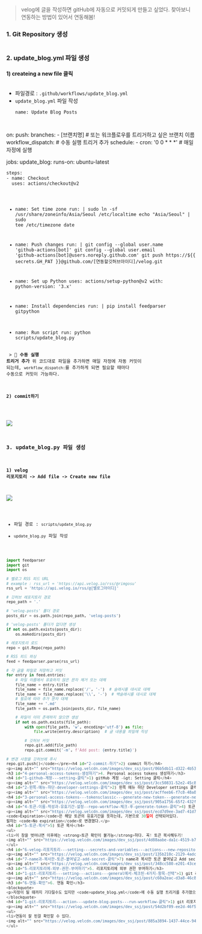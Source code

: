 <blockquote>
<p>velog에 글을 작성하면 gitHub에 자동으로 커밋되게 만들고 싶었다.
찾아보니 연동하는 방법이 있어서 연동해봄!</p>
</blockquote>
<h3 id="1-git-repository-생성">1. Git Repository 생성</h3>
<p><img alt="" src="https://velog.velcdn.com/images/dev_ssj/post/ab8c5f9a-364b-4e2a-b21a-f2963e460ce7/image.png" /></p>
<h3 id="2-update_blogyml-파일-생성">2. update_blog.yml 파일 생성</h3>
<h4 id="1-createing-a-new-file-클릭">1) createing a new file 클릭</h4>
<p><img alt="" src="https://velog.velcdn.com/images/dev_ssj/post/dc3f26e6-4c23-4a72-98ae-6fece07ef97c/image.png" /></p>
<ul>
<li>파일경로 : <code>.github/workflows/update_blog.yml</code></li>
<li><code>update_blog.yml</code> 파일 작성<pre><code class="language-yml">name: Update Blog Posts

</code></pre>
</li>
</ul>
<p>on:
  push:
      branches:
        - [브랜치명] # 또는 워크플로우를 트리거하고 싶은 브랜치 이름
  workflow_dispatch:    # 수동 실행 트리거 추가
  schedule:
    - cron: '0 0 * * *' # 매일 자정에 실행</p>
<p>jobs:
  update_blog:
    runs-on: ubuntu-latest</p>
<pre><code>steps:
- name: Checkout
  uses: actions/checkout@v2

- name: Set time zone
  run: |
    sudo ln -sf /usr/share/zoneinfo/Asia/Seoul /etc/localtime
    echo &quot;Asia/Seoul&quot; | sudo tee /etc/timezone
    date

- name: Push changes
  run: |
    git config --global user.name 'github-actions[bot]'
    git config --global user.email 'github-actions[bot]@users.noreply.github.com'
    git push https://${{ secrets.GH_PAT }}@github.com/[연동할깃허브아이디]/velog.git

- name: Set up Python
  uses: actions/setup-python@v2
  with:
    python-version: '3.x'

- name: Install dependencies
  run: |
    pip install feedparser gitpython

- name: Run script
  run: python scripts/update_blog.py</code></pre><pre><code>  &gt; 📌 **수동 실행 트리거 추가**
  위 코드대로 파일을 추가하면 매일 자정에 자동 커밋이 되는데, `workflow_dispatch:`를 추가하게 되면 필요할 때마다 수동으로 커밋이 가능하다. 


  #### 2) commit하기
![](https://velog.velcdn.com/images/dev_ssj/post/f3f68f3f-428a-41ff-ad40-04ba4573e730/image.png)

### 3. update_blog.py 파일 생성
 #### 1) velog 리포지토리 -&gt; Add file -&gt; Create new file
![](https://velog.velcdn.com/images/dev_ssj/post/ca084e8b-e2bd-4384-86b6-6c23a751f026/image.png)

 - 파일 경로 : `scripts/update_blog.py`
 - `update_blog.py` 파일 작성
```python
import feedparser
import git
import os

# 벨로그 RSS 피드 URL
# example : rss_url = 'https://api.velog.io/rss/@rimgosu'
rss_url = 'https://api.velog.io/rss/@[벨로그아이디]'

# 깃허브 레포지토리 경로
repo_path = '.'

# 'velog-posts' 폴더 경로
posts_dir = os.path.join(repo_path, 'velog-posts')

# 'velog-posts' 폴더가 없다면 생성
if not os.path.exists(posts_dir):
    os.makedirs(posts_dir)

# 레포지토리 로드
repo = git.Repo(repo_path)

# RSS 피드 파싱
feed = feedparser.parse(rss_url)

# 각 글을 파일로 저장하고 커밋
for entry in feed.entries:
    # 파일 이름에서 유효하지 않은 문자 제거 또는 대체
    file_name = entry.title
    file_name = file_name.replace('/', '-')  # 슬래시를 대시로 대체
    file_name = file_name.replace('\\', '-')  # 백슬래시를 대시로 대체
    # 필요에 따라 추가 문자 대체
    file_name += '.md'
    file_path = os.path.join(posts_dir, file_name)

    # 파일이 이미 존재하지 않으면 생성
    if not os.path.exists(file_path):
        with open(file_path, 'w', encoding='utf-8') as file:
            file.write(entry.description)  # 글 내용을 파일에 작성

        # 깃허브 커밋
        repo.git.add(file_path)
        repo.git.commit('-m', f'Add post: {entry.title}')

# 변경 사항을 깃허브에 푸시
repo.git.push()</code></pre><h4 id="2-commit-하기">2) commit 하기</h4>
<p><img alt="" src="https://velog.velcdn.com/images/dev_ssj/post/06b5db11-d322-4b53-b9a2-37e423508dcf/image.png" /></p>
<h3 id="4-personal-access-tokens-생성하기">4. Personal access tokens 생성하기</h3>
<h4 id="1-github-계정---setting-클릭">1) gitHub 계정 -&gt; Setting 클릭</h4>
<p><img alt="" src="https://velog.velcdn.com/images/dev_ssj/post/3cc50831-52e2-45c8-87db-4648a6362432/image.png" /></p>
<h4 id="2-왼쪽-메뉴-하단-developer-settings-클릭">2) 왼쪽 메뉴 하단 Developer settings 클릭</h4>
<p><img alt="" src="https://velog.velcdn.com/images/dev_ssj/post/acffeeb6-f7c8-48a8-9628-cb39ebcae3c6/image.png" /></p>
<h4 id="3-personal-access-tokens---tokensclassic---generate-new-token---generate-new-tokenclassic">3) Personal access tokens -&gt; Tokens(classic) -&gt; Generate new Token -&gt; Generate new token(classic)</h4>
<p><img alt="" src="https://velog.velcdn.com/images/dev_ssj/post/905a1756-65f2-432f-8107-0897b4e7f65a/image.png" /></p>
<h4 id="4-토큰-이름-작성과-유효기간-설정--repo-workflow-체크-후-generate-token-클릭">4) 토큰 이름 작성과 유효기간 설정 &amp; repo, workflow 체크 후 Generate Token 클릭</h4>
<p><img alt="" src="https://velog.velcdn.com/images/dev_ssj/post/ecd7d9ee-3ad7-41d7-8c21-921618899d5d/image.png" />
<code>Expiration</code>은 해당 토큰의 유효기간을 뜻하는데, 기본으로 30일이 선택되어있다. 
필자는 <code>No expiration</code>로 변경했다.</p>
<h4 id="5-토큰-복사">5) 토큰 복사</h4>
<ul>
<li>이 창을 벗어나면 이후에는 <strong>토큰 확인이 불가능</strong>하다. 꼭! 토큰 복사해두기!
<img alt="" src="https://velog.velcdn.com/images/dev_ssj/post/4d88aabe-da1c-4519-b788-0b59f3396630/image.png" /></li>
</ul>
<h4 id="6-velog-리포지토리---setting---secrets-and-variables---actions---new-repository-secret">6) velog 리포지토리 -&gt; setting -&gt; secrets and variables -&gt; Actions -&gt; new Repository secret</h4>
<p><img alt="" src="https://velog.velcdn.com/images/dev_ssj/post/135b210c-2129-4adc-8353-9d8593822f33/image.png" /></p>
<h4 id="7-name과-복사한-토큰-붙여넣고-add-secret-클릭">7) name과 복사한 토큰 붙여넣고 Add secret 클릭</h4>
<p><img alt="" src="https://velog.velcdn.com/images/dev_ssj/post/348cc580-e201-43ce-aa2f-5f99060a6940/image.png" /></p>
<h3 id="5-리포지토리에-외부-권한-부여하기">5. 리포지토리에 외부 권한 부여하기</h3>
<h4 id="1-git-리포지토리---setting---actions---general에서-체크된-4가지-항목-선택">1) git 리포지토리 -&gt; Setting -&gt; Actions -&gt; General에서 체크된 4가지 항목 선택</h4>
<p><img alt="" src="https://velog.velcdn.com/images/dev_ssj/post/c60a2eac-d3a8-46c8-847d-6bda7ba832af/image.png" /></p>
<h3 id="6-연동-확인">6. 연동 확인</h3>
<blockquote>
<p>자정이 될 때까지 기다릴수도 있지만 <code>update_blog.yml</code>에 수동 실행 트리거를 추가했으므로 수동으로 확인해 보도록 하자.</p>
</blockquote>
<h4 id="1-git-리포지토리---action---update-blog-posts---run-workflow-클릭">1) git 리포지토리 -&gt; Action -&gt; Update Blog Posts -&gt; Run workflow 클릭</h4>
<p><img alt="" src="https://velog.velcdn.com/images/dev_ssj/post/54d2bf09-ee2d-46f5-8fc8-7908f0f74378/image.png" /></p>
<ul>
<li>연동이 잘 된걸 확인할 수 있다.
<img alt="" src="https://velog.velcdn.com/images/dev_ssj/post/885a3894-1437-44ce-943a-86d51c2689da/image.png" /></li>
</ul>